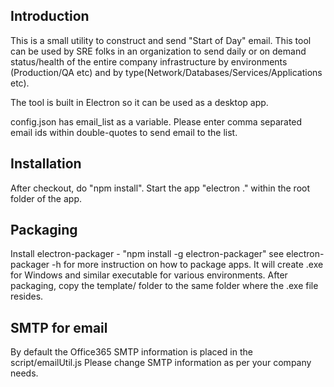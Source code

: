 ## Introduction

This is a small utility to construct and send "Start of Day" email. 
This tool can be used by SRE folks in an organization to send daily or on demand status/health of the entire company infrastructure by environments (Production/QA etc) and by type(Network/Databases/Services/Applications etc). 

The tool is built in Electron so it can be used as a desktop app. 


config.json has email_list as a variable. Please enter comma separated email ids within double-quotes to send email to the list. 

## Installation

After checkout, do "npm install". 
Start the app "electron ." within the root folder of the app. 

## Packaging

Install electron-packager - "npm install -g electron-packager"
see electron-packager -h for more instruction on how to package apps. It will create .exe for Windows and similar executable for various environments. 
After packaging, copy the template/ folder to the same folder where the .exe file resides.

## SMTP for email

By default the Office365 SMTP information is placed in the script/emailUtil.js
Please change SMTP information as per your company needs. 
